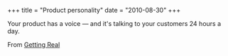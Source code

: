 +++
title = "Product personality"
date = "2010-08-30"
+++

Your product has a voice — and it's talking to your customers 24 hours a day.

  
From [Getting
Real](http://gettingreal.37signals.com/ch11_Personify_Your_Product.php)

